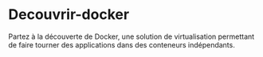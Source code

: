 # Decouvrir-docker
Partez à la découverte de Docker, une solution de virtualisation permettant de faire tourner des applications dans des conteneurs indépendants. 

